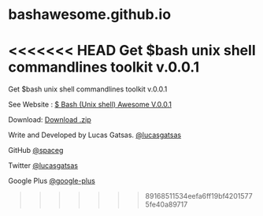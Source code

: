 # bashawesome.github.io
<<<<<<< HEAD
Get $bash unix shell commandlines toolkit v.0.0.1
=======
Get $bash unix shell commandlines toolkit v.0.0.1


See Website : 
[$ Bash (Unix shell) Awesome V.0.0.1](https://bashawesome.github.io)


Download: 
[Download .zip](https://github.com/bashawesome/bashunixshell-awesome)


Write and Developed by Lucas Gatsas. 
[@lucasgatsas](https://www.twitter.com/lucasgatsas)


GitHub 
[@spaceg](https://github.com/spaceg)

Twitter
[@lucasgatsas](https://www.twitter.com/lucasgatsas)

Google Plus
[@google-plus](https://plus.google.com/101826267816845608605/posts)
>>>>>>> 89168511534eefa6ff19bf42015775fe40a89717

